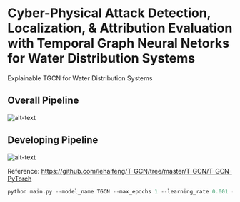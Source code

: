 # Cyber-Physical Attack Detection, Localization, & Attribution Evaluation with Temporal Graph Neural Netorks for Water Distribution Systems

Explainable TGCN for Water Distribution Systems

## Overall Pipeline
![alt-text](https://github.com/mnguyen0226/xtgcn_wds_cps/blob/main/docs/imgs/pipeline.png)

## Developing Pipeline
![alt-text](https://github.com/mnguyen0226/xtgcn_wds_cps/blob/main/docs/imgs/tgcn_train_pipeline.png)

Reference: https://github.com/lehaifeng/T-GCN/tree/master/T-GCN/T-GCN-PyTorch

```python
python main.py --model_name TGCN --max_epochs 1 --learning_rate 0.001 --weight_decay 0 --batch_size 32 --hidden_dim 64 --loss mse_with_regularizer --settings supervised 
```